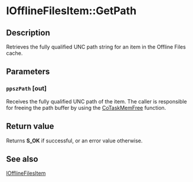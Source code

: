# IOfflineFilesItem::GetPath

## Description

Retrieves the fully qualified UNC path string for an item in the Offline Files cache.

## Parameters

### `ppszPath` [out]

Receives the fully qualified UNC path of the item. The caller is responsible for freeing the path buffer by using the [CoTaskMemFree](https://learn.microsoft.com/windows/desktop/api/combaseapi/nf-combaseapi-cotaskmemfree) function.

## Return value

Returns **S_OK** if successful, or an error value otherwise.

## See also

[IOfflineFilesItem](https://learn.microsoft.com/previous-versions/windows/desktop/api/cscobj/nn-cscobj-iofflinefilesitem)